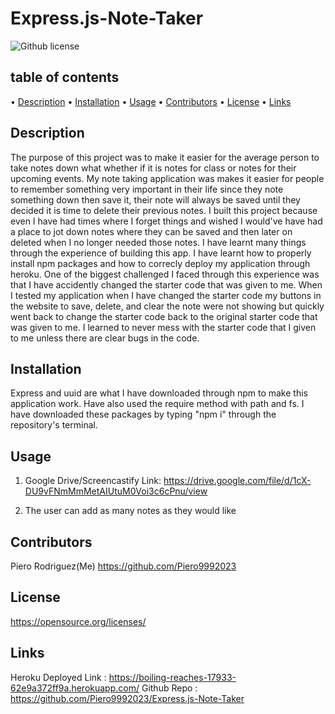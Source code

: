 # Express.js-Note-Taker
  ![Github license](https://img.shields.io/badge/license--blue.svg)
  ## table of contents
  • [Description](#description)
  • [Installation](#installation)
  • [Usage](#usage)
  • [Contributors](#contributors)
  • [License](#license)
  • [Links](#links)

  ## Description
  The purpose of this project was to make it easier for the average person to take notes down what whether if it is notes for class or notes for their upcoming events. My note taking application was makes it easier for people to remember something very important in their life since they note something down then save it, their note will always be saved until they decided it is time to delete their previous notes. I built this project because even I have had times where I forget things and wished I would've have had a place to jot down notes where they can be saved and then later on deleted when I no longer needed those notes. I have learnt many things through the experience of building this app. I have learnt how to properly install npm packages and how to correcly deploy my application through heroku. One of the biggest challenged I faced through this experience was that I have accidently changed the starter code that was given to me. When I tested my application when I have changed the starter code my buttons in the website to save, delete, and clear the note were not showing but quickly went back to change the starter code back to the original starter code that was given to me. I learned to never mess with the starter code that I given to me unless there are clear bugs in the code. 
  ## Installation
  Express and uuid are what I have downloaded through npm to make this application work. Have also used the require method with path and fs. I have downloaded these packages by typing "npm i" through the repository's terminal.
  ## Usage
  1. Google Drive/Screencastify Link: https://drive.google.com/file/d/1cX-DU9vFNmMmMetAIUtuM0Voi3c6cPnu/view 

  2. The user can add as many notes as they would like
  ## Contributors
  Piero Rodriguez(Me) https://github.com/Piero9992023 
  ## License
  
  https://opensource.org/licenses/
  ## Links
  
  Heroku Deployed Link : https://boiling-reaches-17933-62e9a372ff9a.herokuapp.com/ 
  Github Repo : https://github.com/Piero9992023/Express.js-Note-Taker 
